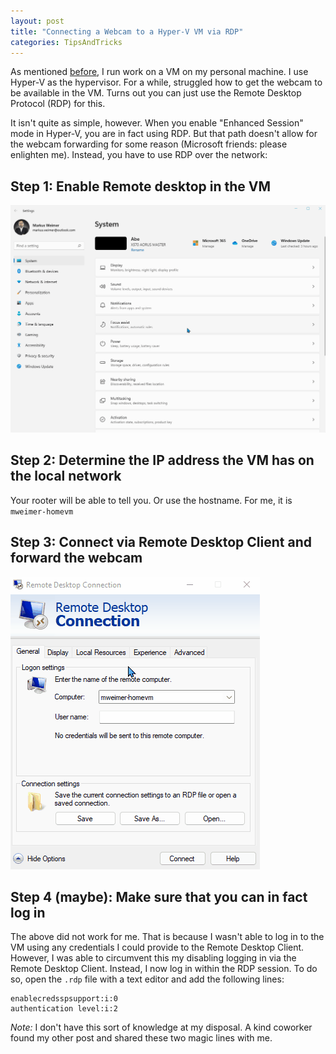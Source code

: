 ```yaml
---
layout: post
title: "Connecting a Webcam to a Hyper-V VM via RDP"
categories: TipsAndTricks
---
```


As mentioned [before](/tipsandtricks/2020/10/19/hyperv-webcam/), I run work on a VM on my
personal machine. I use Hyper-V as the hypervisor. For a while, struggled how to
get the webcam to be available in the VM. Turns out you can just use the Remote
Desktop Protocol (RDP) for this.

<!--more-->

It isn't quite as simple, however. When you enable "Enhanced Session" mode in
Hyper-V, you are in fact using RDP. But that path doesn't allow for the webcam
forwarding for some reason (Microsoft friends: please enlighten me). Instead,
you have to use RDP over the network:

## Step 1: Enable Remote desktop in the VM

![Screen recording of enabling RDP](/img/2022-01-30-enable-rdp.gif)

## Step 2: Determine the IP address the VM has on the local network

Your rooter will be able to tell you. Or use the hostname. For me, it is `mweimer-homevm`

## Step 3: Connect via Remote Desktop Client and forward the webcam

![Screen recording of the needed configuration](/img/2022-01-30-configure_rdp.gif)

## Step 4 (maybe): Make sure that you can in fact log in

The above did not work for me. That is because I wasn't able to log in to the VM
using any credentials I could provide to the Remote Desktop Client. However, I
was able to circumvent this my disabling logging in via the Remote Desktop
Client. Instead, I now log in within the RDP session. To do so, open the `.rdp`
file with a text editor and add the following lines:

```
enablecredsspsupport:i:0
authentication level:i:2
```

*Note:* I don't have this sort of knowledge at my disposal. A kind coworker
found my other post and shared these two magic lines with me.

